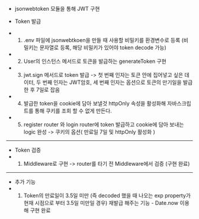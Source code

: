- jsonwebtoken 모듈을 통해 JWT 구현

- Token 발급
- 1. .env 파일에 jsonwebtkoen을 만들 때 사용할 비밀키를 환경변수로 등록 (비밀키는 문자열로 등록, 해당 비밀키가 있어야 token decode 가능)

- 2. User의 인스턴스 메서드로 토큰을 발급하는 generateToken 구현

- 3. jwt.sign 메서드로 token 발급 -> 첫 번째 인자는 토큰 안에 집어넣고 싶은 데이터, 두 번째 인자는 JWT암호, 세 번째 인자는 옵션으로 토큰의 만기일을 발급한 후 7일로 잡음

- 4. 발급한 token을 cookie에 담아 보낼것 httpOnly 속성을 활성화해 자바스크립트를 통해 쿠키를 조회 할 수 없게 만든다.

- 5. register router 와 login router에 token 발급하고 cookie에 담아 보내는 logic 완성 -> 쿠키의 옵션( 만료일 7일 및 httpOnly 활성화 )

---

- Token 검증
- 1. Middleware로 구현 -> router를 타기 전 Middleware에서 검증 (구현 완료)

---

- 추가 기능
- 1. Token의 만료일이 3.5일 미만 (즉 decoded 했을 때 나오는 exp property가 현재 시점으로 부터 3.5일 미만일 경우) 재발급 해주는 기능 - Date.now 이용해 구현 완료
